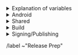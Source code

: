 <details>
  <summary>Explanation of variables</summary>

- `$(BUILD_SERVER)` : the server the main builder is using to build a tor-browser release
- `$(STAGING_SERVER)` : the server the signer is using to to run the signing process
- `$(ESR_VERSION)` : the Mozilla defined ESR version, used in various places for building tor-browser tags, labels, etc
    - example : `91.6.0`
- `$(RR_VERSION)` : the Mozilla defined Rapid-Release version; Tor Browser for Android is based off of the `$(ESR_VERSION)`, but Mozilla's Firefox for Android is based off of the `$(RR_VERSION)` so we need to keep track of security vulnerabilities to backport from the monthly Rapid-Release train and our frozen ESR train.
    - example: `103`
- `$(ESR_TAG)` : the Mozilla defined hg (Mercurial) tag associated with `$(ESR_VERSION)`
    - exmaple : `FIREFOX_91_7_0esr_BUILD2`
- `$(ESR_TAG_PREV)` : the Mozilla defined hg (Mercurial) tag associated with the previous ESR version when rebasing (ie, the ESR version we are rebasing from)
- `$(TOR_BROWSER_MAJOR)` : the Tor Browser major version
    - example : `11`
- `$(TOR_BROWSER_MINOR)` : the Tor Browser minor version
    - example : either `0` or `5`; Alpha's is always `(Stable + 5) % 10`
- `$(BUILD_N)` : a project's build revision within a its branch; this is separate from the `$(TOR_BROWSER_BUILD_N)` value; many of the Firefox-related projects have a `$(BUILD_N)` suffix and may differ between projects even when they contribute to the same build.
    - example : `build1`
- `$(TOR_BROWSER_BUILD_N)` : the tor-browser build revision for a given Tor Browser release; used in tagging git commits
    - example : `build2`
    - **NOTE** : A project's `$(BUILD_N)` and `$(TOR_BROWSER_BUILD_N)` may be the same, but it is possible for them to diverge. For example :
        - if we have multiple Tor Browser releases on a given ESR branch the two will become out of sync as the `$(BUILD_N)` value will increase, while the `$(TOR_BROWSER_BUILD_N)` value may stay at `build1` (but the `$(TOR_BROWSER_VERSION)` will increase)
        - if we have build failures unrelated to `tor-browser`, the `$(TOR_BROWSER_BUILD_N)` value will increase while the `$(BUILD_N)` will stay the same.
- `$(TOR_BROWSER_VERSION)` : the published Tor Browser version
    - example : `11.5a6`, `11.0.7`
- `$(TOR_BROWSER_BRANCH)` : the full name of tor-browser branch
    - typically of the form: `tor-browser-$(ESR_VERSION)esr-$(TOR_BROWSER_MAJOR).$(TOR-BROWSER_MINOR)-1`
- `$(TOR_BROWSER_BRANCH_PREV)` : the full name of the previous tor-browser branch (when rebasing)
</details>

<details>
    <summary>Android</summary>

### ***Security Vulnerabilities Backport*** : https://www.mozilla.org/en-US/security/advisories/
- **NOTE** : this work may have already occurred in the analogous stable release prep issue
- [ ] Create tor-browser issue `Backport Android-specific Firefox $(RR_VERSION) to ESR $(ESR_VERSION)-based Tor Browser`
  - [ ] Link new backport issue to this release prep issue
- [ ] Go through any `Security Vulnerabilities fixed in Firefox $(RR_VERSION)` (or similar) and create list of CVEs which affect Android that need to be a backported
  - Potentially Affected Components:
    - `firefox`
    - `application-services`
    - `android-components`
    - `fenix`

### **application-services** ***(Optional)*** : *TODO: we need to setup a gitlab copy of this repo that we can apply security backports to*
- [ ] Backport any Android-specific security fixes from Firefox rapid-release
- [ ] Sign/Tag commit:
  - Tag : `application-services-$(ESR_VERSION)-$(TOR_BROWSER_MAJOR).$(TOR_BROWSER_MINOR)-1-$(BUILD_N)`
  - Message: `Tagging $(BUILD_N) for $(ESR_VERSION)-based alpha`
- [ ] Push tag to `origin`

### **android-components** ***(Optional)*** : https://gitlab.torproject.org/tpo/applications/android-components.git
- [ ] Backport any Android-specific security fixes from Firefox rapid-release
- [ ] Sign/Tag commit:
  - Tag : `android-components-$(ESR_VERSION)-$(TOR_BROWSER_MAJOR).$(TOR_BROWSER_MINOR)-1-$(BUILD_N)`
  - Message: `Tagging $(BUILD_N) for $(ESR_VERSION)-based alpha)`
- [ ] Push tag to `origin`

### **fenix** ***(Optional)*** : https://gitlab.torproject.org/tpo/applications/fenix.git
- [ ] Backport any Android-specific security fixes from Firefox rapid-release
- [ ] Sign/Tag commit:
  - Tag : `tor-browser-$(ESR_VERSION)-$(TOR_BROWSER_MAJOR).$(TOR_BROWSER_MINOR)-1-$(BUILD_N)`
  - Message: `Tagging $(BUILD_N) for $(ESR_VERSION)-based alpha)`
- [ ] Push tag to `origin`

</details>

<details>
    <summary>Shared</summary>

### tor-browser: https://gitlab.torproject.org/tpo/applications/tor-browser.git
- [ ] ***(Optional)*** Update torbutton translations in `toolkit/torbutton`
  - [ ] `./import-translations.sh`
    - **NOTE** : if there are no new strings imported then we are done here
  - [ ] Commit as `fixup!` to the `Add TorStrings module for localization` commit
    - **NOTE** : only add files which are already being tracked
- [ ] ***(Optional)*** Backport any Android-specific security fixes from Firefox rapid-release
- [ ] ***(Optional, Chemspill)*** Backport security-fixes to both `tor-browser` and `base-browser` branches
- [ ] ***(Optional)*** Rebase to `$(ESR_VERSION)`
  - [ ] Find the Firefox hg tag here : https://hg.mozilla.org/releases/mozilla-esr102/tags
    - [ ] `$(ESR_TAG)` : `<INSERT_TAG_HERE>`
  - [ ] Identify the hg patch associated with above hg tag, and find the equivalent `gecko-dev` git commit (search by commit message)
    - [ ] `gecko-dev` commit : `<INSERT_COMMIT_HASH_HERE>`
    - [ ] Sign/Tag commit :
      - Tag : `$(ESR_TAG)`
      - Message : `Hg tag $(ESR_TAG)`
  - [ ] Create new branches with the discovered `gecko-dev` commit as `HEAD` named:
    - [ ] `base-browser-$(ESR_VERSION)esr-$(TOR_BROWSER_MAJOR).$(TOR-BROWSER_MINOR)-1`
    - [ ] `tor-browser-$(ESR_VERSION)esr-$(TOR_BROWSER_MAJOR).$(TOR-BROWSER_MINOR)-1`
  - [ ] Push new branches and esr tag to origin
  - [ ] Rebase `base-browser` patches onto the `gecko-dev` commit
  - [ ] Rebase `tor-browser` patches onto the `base-browser` branch
  - [ ] Compare patch-sets (ensure nothing *weird* happened during rebase):
    - [ ] rangediff: `git range-diff $(ESR_TAG_PREV)..$(TOR_BROWSER_BRANCH_PREV) $(ESR_TAG)..$(TOR_BROWSER_BRANCH)`
    - [ ] diff of diffs:
        -  Do the diff between `current_patchset.diff` and `rebased_patchset.diff` with your preferred `$(DIFF_TOOL)` and look at differences on lines that starts with + or -
        - [ ] `git diff $(ESR_TAG_PREV)..$(TOR_BROWSER_BRANCH_PREV) > current_patchset.diff`
        - [ ] `git diff $(ESR_TAG)..$(TOR_BROWSER_BRANCH) > rebased_patchset.diff`
        - [ ] `$(DIFF_TOOL) current_patchset.dif rebased_patchset.deff`
  - [ ] Open MR for the rebase
- [ ] Sign/Tag `base-browser` commit:
  - **NOTE** : Currently we are using the `Bug 40926: Implemented the New Identity feature` commit as the final commit of `base-browser` before `tor-browser`
  - Tag : `base-browser-$(ESR_VERSION)esr-$(TOR_BROWSER_MAJOR).$(TOR_BROWSER_MINOR)-1-build1`
  - Message: `Tagging build1 for $(ESR_VERSION)esr-based alpha`
- [ ] Sign/Tag `tor-browser` commit :
  - Tag : `tor-browser-$(ESR_VERSION)esr-$(TOR_BROWSER_MAJOR).$(TOR_BROWSER_MINOR)-1-$(FIREFOX_BUILD_N)`
  - Message : `Tagging $(FIREFOX_BUILD_N) for $(ESR_VERSION)esr-based alpha`
- [ ] Push rebased branches and tags to `origin`
- [ ] Update Gitlab Default Branch to new Alpha branch:  https://gitlab.torproject.org/tpo/applications/tor-browser/-/settings/repository

</details>

<details>
    <summary>Build</summary>

### tor-browser-build: https://gitlab.torproject.org/tpo/applications/tor-browser-build.git
Tor Browser Alpha (and Nightly) are on the `main` branch, while Stable lives in the various `maint-$(TOR_BROWSER_MAJOR).$(TOR_BROWSER_MINOR)` (and possibly more specific) branches

- [ ] Update `rbm.conf`
  - [ ] `var/torbrowser_version` : update to next version
  - [ ] `var/torbrowser_build` : update to `$(TOR_BROWSER_BUILD_N)`
  - [ ] ***(Desktop Only)*** `var/torbrowser_incremental_from` : update to previous Desktop version
    - [ ] **IMPORTANT**: Really *actually* make sure this is the previous Desktop version or else the `make incrementals-*` step will fail
- [ ] Update `projects/firefox/config`
  - [ ] `git_hash` : update the `$(BUILD_N)` section to match `tor-browser` tag
  - [ ] ***(Optional)*** `var/firefox_platform_version` : update to latest `$(ESR_VERSION)` if rebased
- [ ] Update `projects/geckoview/config`
  - [ ] `git_hash` : update the `$(BUILD_N)` section to match `tor-browser` tag
  - [ ] ***(Optional)*** `var/geckoview_version` : update to latest `$(ESR_VERSION)` if rebased
- [ ] Update `projects/translation-base-browser/config`
  - [ ] `git_hash` : update with `HEAD` commit of project's `base-browser` branch
- [ ] Update `projects/translation-base-browser-fluent/config`
  - [ ] `git_hash` : update with `HEAD` commit of project's `basebrowser-newidentityftl` branch
- [ ] Update `projects/tba-translations/config`:
  - [ ]  `git_hash` : update with `HEAD` commit of project's `fenix-torbrowserstringsxml` branch
- [ ] ***(Optional)*** Update `projects/tor-android-service/config`
  - [ ] `git_hash` : update with `HEAD` commit of project's `main` branch
- [ ] ***(Optional)*** Update `projects/application-services/config`:
  **NOTE** we don't have any of our own patches for this project
  - [ ] `git_hash` : update to appropriate git commit associated with `$(ESR_VERSION)`
- [ ] Update `projects/android-components/config`:
  - [ ] `git_hash` : update the `$(BUILD_N)` section to match alpha `android-components` tag
- [ ] Update `projects/fenix/config`
  - [ ] `git_hash` : update the `$(BUILD_N)` section to match `fenix` tag
  - [ ] ***(Optional)*** `var/fenix_version` : update to latest `$(ESR_VERSION)` if rebased
- [ ] Update allowed_addons.json by running (from `tor-browser-build` root):
  - `./tools/fetch_allowed_addons.py > projects/browser/allowed_addons.json`
- [ ] Check for NoScript updates here : https://addons.mozilla.org/en-US/firefox/addon/noscript
  - [ ] ***(Optional)*** If new version available, update `noscript` section of `input_files` in `projects/browser/config`
    - [ ] `URL`
    - [ ] `sha256sum`
- [ ] Check for OpenSSL updates here : https://www.openssl.org/source/
  - [ ] ***(Optional)*** If new 1.X.Y version available, update `projects/openssl/config`
    - [ ] `version` : update to next 1.X.Y version
    - [ ] `input_files/sha256sum` : update to sha256 sum of source tarball
- [ ] Check for zlib updates here: https://github.com/madler/zlib/releases
  - [ ] **(Optional)** If new tag available, update `projects/zlib/config`
    - [ ] `version` : update to next release tag
- [ ] Check for tor updates here : https://gitlab.torproject.org/tpo/core/tor/-/tags ; Tor Browser Alpha uses latest `-alpha` tagged tor (or latest of stable if newer)
  - [ ] ***(Optional)*** Update `projects/tor/config`
    - [ ] `version` : update to next release tag
- [ ] Check for go updates here : https://golang.org/dl
  - **NOTE** : Tor Browser Alpha uses the latest Stable go version, while Tor Browser Stable uses the latest of the previous Stable major series version
  - [ ] ***(Optional)*** Update `projects/go/config`
    - [ ] `version` : update go version
    - [ ] `input_files/sha256sum` for `go` : update sha256sum of archive (sha256 sums are displayed on the go download page)
- [ ] ***(Optional)*** Update the manual
  - [ ] Go to https://gitlab.torproject.org/tpo/web/manual/-/jobs/
  - [ ] Open the latest build stage
  - [ ] Download the artifacts (they come in a .zip file).
  - [ ] Rename it to `manual_$PIPELINEID.zip`
  - [ ] Upload it to people.tpo
  - [ ] Update `projects/manual/config`
    - [ ] Change the version to `$PIPELINEID`
    - [ ] Update the hash in the input_files section
    - [ ] Update the URL if you have uploaded to a different people.tpo home
- [ ] Update `ChangeLog.txt`
  - [ ] Ensure ChangeLog.txt is sync'd between alpha and stable branches
- [ ] Open MR with above changes
- [ ] Begin build on `$(BUILD_SERVER)` (and fix any issues which come up)
- [ ] Sign/Tag commit : `make signtag-alpha`
- [ ] Push tag to origin

### notify stakeholders
- [ ] Email tor-qa mailing list: tor-qa@lists.torproject.org
    - [ ] Provide links to unsigned builds on `$(BUILD_SERVER)`
    - [ ] Call out any new functionality which needs testing
    - [ ] Link to any known issues

</details>

<details>
  <summary>Signing/Publishing</summary>

### signing + publishing
- [ ] Ensure builders have matching builds
- [ ] On `$(STAGING_SERVER)`, ensure updated:
  - [ ] `tor-browser-build/tools/signing/set-config`
    - `NSS_DB_DIR` : location of the `nssdb7` directory
  - [ ]  `tor-browser-build/tools/signing/set-config.hosts`
    - `ssh_host_builder` : ssh hostname of machine with unsigned builds
      - **NOTE** : `tor-browser-build` is expected to be in the `$HOME` directory)
    - `ssh_host_linux_signer` : ssh hostname of linux signing machine
    - `ssh_host_macos_signer` : ssh hostname of macOS signing machine
  - [ ] `tor-browser-build/tools/signing/set-config.macos-notarization`
    - `macos_notarization_user` : the email login for a tor notariser Apple Developer account
  - [ ] `tor-browser-build/tools/signing/set-config.tbb-version`
    - `tbb_version` : tor browser version string, same as `var/torbrowser_version` in `rbm.conf` (examples: `11.5a12`, `11.0.13`)
    - `tbb_version_build` : the tor-browser-build build number (if `var/torbrowser_build` in `rbm.conf` is `buildN` then this value is `N`)
    - `tbb_version_type` : either `alpha` for alpha releases or `release` for stable releases
- [ ] On `$(STAGING_SERVER)` in a separate `screen` session, run the macOS proxy script:
    - `cd tor-browser-build/tools/signing/`
    - `./macos-signer-proxy`
- [ ] On `$(STAGING_SERVER)` in a separate `screen` session, ensure tor daemon is running with SOCKS5 proxy on the default port 9050
- [ ] apk signing : copy signed `*multi.apk` files to the unsigned build outputs directory
- [ ] run do-all-signing script:
    - `cd tor-browser-build/tools/signing/`
    - `./do-all-signing.sh`
- **NOTE**: at this point the signed binaries should have been copied to `staticiforme`
- [ ] Update `staticiforme.torproject.org`:
  - From `screen` session on `staticiforme.torproject.org`:
  - [ ] Remove old release data from following places:
    - **NOTE** : Skip this step if the current release is Android or Desktop *only*
    - [ ] `/srv/cdn-master.torproject.org/htdocs/aus1/torbrowser`
    - [ ] `/srv/dist-master.torproject.org/htdocs/torbrowser`
  - [ ] Static update components : `static-update-component cdn.torproject.org && static-update-component dist.torproject.org`
  - [ ] Enable update responses : `./deploy_update_responses-alpha.sh`
- [ ] Publish APKs to Google Play:
  - Log into https://play.google.com/apps/publish
  - Select `Tor Browser (Alpha)` app
  - Navigate to `Release > Production` and click `Create new release` button
  - [ ] Upload the `*.multi.apk` APKs
  - [ ] Update Release Name to Tor Browser version number
  - [ ] Update Release Notes
    - Next to 'Release notes', click `Copy from a previous release`
    - [ ] Edit blog post url to point to most recent blog post
  - Save, review, and configure rollout percentage
    - [ ] 25% rollout when publishing a scheduled update
    - [ ] 100% rollout when publishing a security-driven release
  - [ ] Update rollout percentage to 100% after confirmed no major issues

### website: https://gitlab.torproject.org/tpo/web/tpo.git
- [ ] `databags/versions.ini` : Update the downloads versions
    - `torbrowser-stable/version` : sort of a catch-all for latest stable version
    - `torbrowser-alpha/version` : sort of a catch-all for latest stable version
    - `torbrowser-*-stable/version` : platform-specific stable versions
    - `torbrowser-*-alpha/version` : platform-specific alpha versions
    - `tor-stable`,`tor-alpha` : set by tor devs, do not touch
- [ ] Push to origin as new branch, open 'Draft :' MR
- [ ] Remove `Draft:` from MR once signed-packages are uploaded
- [ ] Merge
- [ ] Publish after CI passes and builds are published

### blog: https://gitlab.torproject.org/tpo/web/blog.git

- [ ] Duplicate previous Stable or Alpha release blog post as appropriate to new directory under `content/blog/new-release-tor-browser-$(TOR_BROWSER_VERSION)` and update with info on release :
    - [ ] Update Tor Browser version numbers
    - [ ] Note any ESR rebase
    - [ ] Link to any Firefox security updates from ESR upgrade
    - [ ] Link to any Android-specific security backports
    - [ ] Note any updates to :
      - tor
      - OpenSSL
      - NoScript
    - [ ] Convert ChangeLog.txt to markdown format used here by :
      - `tor-browser-build/tools/changelog-format-blog-post`
- [ ] Push to origin as new branch, open `Draft:` MR
- [ ] Remove `Draft:` from MR once signed-packages are uploaded
- [ ] Merge
- [ ] Publish after CI passes and website has been updated

### tor-announce mailing list
- [ ] Send an email to tor-announce@lists.torproject.org, using the same content as the blog post and subject "Tor Browser $version is released".

</details>

/label ~"Release Prep"

